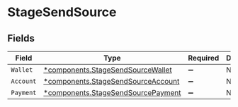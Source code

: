 # StageSendSource


## Fields

| Field                                                                                   | Type                                                                                    | Required                                                                                | Description                                                                             |
| --------------------------------------------------------------------------------------- | --------------------------------------------------------------------------------------- | --------------------------------------------------------------------------------------- | --------------------------------------------------------------------------------------- |
| `Wallet`                                                                                | [*components.StageSendSourceWallet](../../models/components/stagesendsourcewallet.md)   | :heavy_minus_sign:                                                                      | N/A                                                                                     |
| `Account`                                                                               | [*components.StageSendSourceAccount](../../models/components/stagesendsourceaccount.md) | :heavy_minus_sign:                                                                      | N/A                                                                                     |
| `Payment`                                                                               | [*components.StageSendSourcePayment](../../models/components/stagesendsourcepayment.md) | :heavy_minus_sign:                                                                      | N/A                                                                                     |